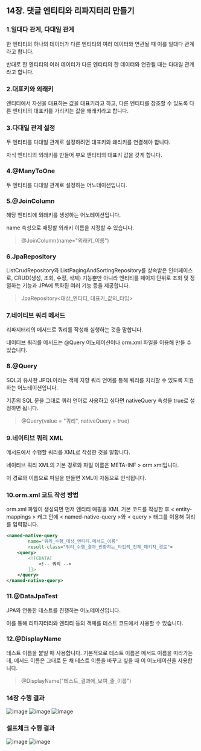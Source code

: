 ## 14장. 댓글 엔티티와 리파지터리 만들기

### 1.일대다 관계, 다대일 관계

한 엔티티의 하나의 데이터가 다른 엔티티의 여러 데이터와 연관될 때 이를 일대다 관계라고 합니다.

반대로 한 엔티티의 여러 데이터가 다른 엔티티의 한 데이터와 연관될 때는 다대일 관계라고 합니다.

### 2.대표키와 외래키

엔티티에서 자신을 대표하는 값을 대표키라고 하고, 다른 엔티티를 참조할 수 있도록 다른 엔티티의 대표키를 가리키는 값을 왜래키라고 합니다.

### 3.다대일 관계 설정

두 엔티티를 다대일 관계로 설정하려면 대표키와 왜리키를 연결해야 합니다.

자식 엔티티의 외래키를 만들어 부모 엔티티의 대표키 값을 갖게 합니다.

### 4.@ManyToOne

두 엔티티를 다대일 관계로 설정하는 어노테이션입니다.

### 5.@JoinColumn

해당 엔티티에 외래키를 생성하는 어노테이션입니다.

name 속성으로 매핑할 외래키 이름을 지정할 수 있습니다.

> @JoinColumn(name="외래키_이름")

### 6.JpaRepository

ListCrudRepository와 ListPagingAndSortingRepository를 상속받은 인터페이스로, CRUD(생성, 조회, 수정, 삭제) 기능뿐만 아니라 엔티티를 페이지 단위로 조회 및 정렬하는 기능과 JPA에 특화된 여러 기능 등을 제공합니다.

> JpaRepository<대상_엔티티, 대표키_값의_타입>

### 7.네이티브 쿼리 메서드

리파지터리의 메서드로 쿼리를 작성해 실행하는 것을 말합니다.

네이티브 쿼리를 메서드는 @Query 어노테이션이나 orm.xml 파일을 이용해 만들 수 있습니다.

### 8.@Query

SQL과 유사한 JPQL이라는 객체 지향 쿼리 언어를 통해 쿼리를 처리할 수 있도록 지원하는 어노테이션입니다.

기존의 SQL 문을 그대로 쿼리 언어로 사용하고 싶다면 nativeQuery 속성을 true로 설정하면 됩니다.

> @Query(value = "쿼리", nativeQuery = true)

### 9.네이티브 쿼리 XML

메서드에서 수행할 쿼리를 XML로 작성한 것을 말합니다.

네이티브 쿼리 XML의 기본 경로와 파일 이름은 META-INF > orm.xml입니다.

이 경로와 이름으로 파일을 만들면 XML이 자동으로 인식됩니다.

### 10.orm.xml 코드 작성 방법

orm.xml 파일이 생성되면 먼저 엔티티 매핑을 XML 기본 코드를 작성한 후 < entity-mappings > 캐그 안에 < named-native-query >와 < query > 태그를 이용해 쿼리를 입력합니다.

```xml
<named-native-query
        name="쿼리_수행_대상_엔티티.메서드_이름"
        result-class="쿼리_수행_결과_반환하는_타입의_전체_패키지_경로">
    <query>
        <![CDATA[
            <!-- 쿼리 -->
        ]]>
    </query>
</named-native-query>
```

### 11.@DataJpaTest

JPA와 연동한 테스트를 진행하는 어노테이션입니다.

이를 통해 리파지터리와 엔티티 등의 객체를 테스트 코드에서 사용할 수 있습니다.

### 12.@DisplayName

테스트 이름을 붙일 때 사용합니다. 기본적으로 테스트 이름은 메서드 이름을 따라가는데, 메서드 이름은 그대로 둔 채 테스트 이름을 바꾸고 싶을 때 이 어노테이션을 사용합니다.

> @DisplayName("테스트_결과에_보여_줄_이름")

### 14장 수행 결과

![image](https://imgur.com/uyE0fid.png)
![image](https://imgur.com/0AN4pIs.png)
![image](https://imgur.com/596VLyf.png)

### 셀프체크 수행 결과

![image](https://imgur.com/dDePh6s.png)
![image](https://imgur.com/crHOTKx.png)
